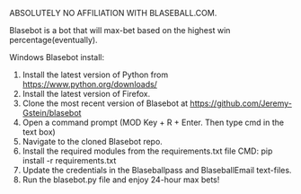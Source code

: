 ABSOLUTELY NO AFFILIATION WITH BLASEBALL.COM. 

Blasebot is a bot that will max-bet based on the highest win percentage(eventually).

Windows Blasebot install:
1. Install the latest version of Python from https://www.python.org/downloads/
2. Install the latest version of Firefox.
3. Clone the most recent version of Blasebot at https://github.com/Jeremy-Gstein/blasebot
4. Open a command prompt (MOD Key + R + Enter. Then type cmd in the text box)
5. Navigate to the cloned Blasebot repo. 
5. Install the required modules from the requirements.txt file
CMD: pip install -r requirements.txt
6. Update the credentials in the Blaseballpass and BlaseballEmail text-files.
7. Run the blasebot.py file and enjoy 24-hour max bets!
